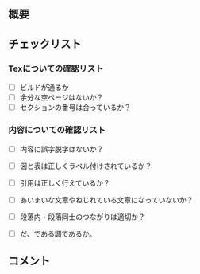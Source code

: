 ## 概要
<!--行ったバグ修正や機能追加した箇所を箇条書きで記載しましょう。-->

## チェックリスト

### Texについての確認リスト
- [ ] ビルドが通るか
- [ ] 余分な空ページはないか？
- [ ] セクションの番号は合っているか？

### 内容についての確認リスト
- [ ] 内容に誤字脱字はないか？
- [ ] 図と表は正しくラベル付けされているか？
- [ ] 引用は正しく行えているか？
- [ ] あいまいな文章やねじれている文章になっていないか？
- [ ] 段落内・段落同士のつながりは適切か？
- [ ] だ、である調であるか。


## コメント
<!--気になる箇所やレビューにおいて注意すべきポイントなどがあれば記載しておきましょう。-->
